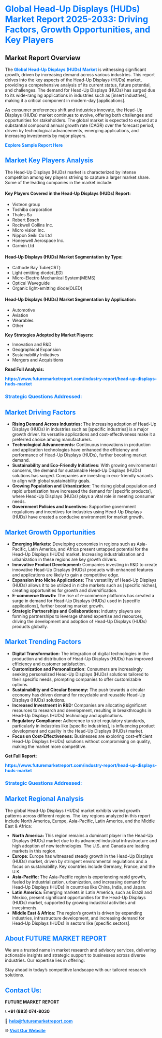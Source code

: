 <h1 style="color: #007BFF;">Global Head-Up Displays (HUDs) Market Report 2025-2033: Driving Factors, Growth Opportunities, and Key Players</h1>

<section id="overview">
<h2>Market Report Overview</h2>
<p>The <a href="https://www.futuremarketreport.com/industry-report/head-up-displays-huds-market" style="color: #007BFF; text-decoration: none;"><strong>Global Head-Up Displays (HUDs) Market</strong></a> is witnessing significant growth, driven by increasing demand across various industries. This report delves into the key aspects of the Head-Up Displays (HUDs) market, providing a comprehensive analysis of its current status, future potential, and challenges. The demand for Head-Up Displays (HUDs) has surged due to its wide-ranging applications in industries such as [insert industries], making it a critical component in modern-day [applications].</p>
<p>As consumer preferences shift and industries innovate, the Head-Up Displays (HUDs) market continues to evolve, offering both challenges and opportunities for stakeholders. The global market is expected to expand at a substantial compound annual growth rate (CAGR) over the forecast period, driven by technological advancements, emerging applications, and increasing investments by major players.</p>
</section>

<section id="overview">
<p><a href="https://www.futuremarketreport.com/request-sample/reportId=115206" style="color: #007BFF; text-decoration: none;"><strong>Explore Sample Report Here</strong></a></p>
</section>

<section id="key-players">
<h2 style="color: #007BFF;">Market Key Players Analysis</h2>
<p>The Head-Up Displays (HUDs) market is characterized by intense competition among key players striving to capture a larger market share. Some of the leading companies in the market include:</p>
<h4>Key Players Covered in the Head-Up Displays (HUDs) Report:</h4>
<ul><li>Visteon group</li><li>Toshiba corporation</li><li>Thales Sa</li><li>Robert Bosch</li><li>Rockwell Collins Inc.</li><li>Micro vision Inc.</li><li>Nippon Seiki Co Ltd</li><li>Honeywell Aerospace Inc.</li><li>Garmin Ltd</li></ul>
<h4>Head-Up Displays (HUDs) Market Segmentation by Type:</h4>
<ul><li>Cathode Ray Tube(CRT)</li><li>Light emitting diode(LED)</li><li>Micro-Electro Mechanical System(MEMS)</li><li>Optical Waveguide</li><li>Organic light-emitting diode(OLED)</li></ul>

<h4>Head-Up Displays (HUDs) Market Segmentation by Application:</h4>
<ul><li>Automotive</li><li>Aviation</li><li>Wearables</li><li>Other</li></ul>
<p><strong>Key Strategies Adopted by Market Players:</strong></p>
<ul>
<li>Innovation and R&D</li>
<li>Geographical Expansion</li>
<li>Sustainability Initiatives</li>
<li>Mergers and Acquisitions</li>
</ul>
</section>

<section>
<p><strong>Read Full Analysis: </strong></p><a href="https://www.futuremarketreport.com/industry-report/head-up-displays-huds-market" style="color: #007BFF; text-decoration: none;"><strong>https://www.futuremarketreport.com/industry-report/head-up-displays-huds-market</strong></a>
<h3 style="color: #007BFF;">Strategic Questions Addressed:</h3>
</section>

<section id="driving-factors">
<h2 style="color: #007BFF;">Market Driving Factors</h2>
<ul>
<li><strong>Rising Demand Across Industries:</strong> The increasing adoption of Head-Up Displays (HUDs) in industries such as [specific industries] is a major growth driver. Its versatile applications and cost-effectiveness make it a preferred choice among manufacturers.</li>
<li><strong>Technological Advancements:</strong> Continuous innovations in production and application technologies have enhanced the efficiency and performance of Head-Up Displays (HUDs), further boosting market demand.</li>
<li><strong>Sustainability and Eco-Friendly Initiatives:</strong> With growing environmental concerns, the demand for sustainable Head-Up Displays (HUDs) solutions has surged. Companies are investing in eco-friendly variants to align with global sustainability goals.</li>
<li><strong>Growing Population and Urbanization:</strong> The rising global population and rapid urbanization have increased the demand for [specific products], where Head-Up Displays (HUDs) plays a vital role in meeting consumer needs.</li>
<li><strong>Government Policies and Incentives:</strong> Supportive government regulations and incentives for industries using Head-Up Displays (HUDs) have created a conducive environment for market growth.</li>
</ul>
</section>

<section id="growth-opportunities">
<h2 style="color: #007BFF;">Market Growth Opportunities</h2>
<ul>
<li><strong>Emerging Markets:</strong> Developing economies in regions such as Asia-Pacific, Latin America, and Africa present untapped potential for the Head-Up Displays (HUDs) market. Increasing industrialization and urbanization in these regions are key growth drivers.</li>
<li><strong>Innovative Product Development:</strong> Companies investing in R&D to create innovative Head-Up Displays (HUDs) products with enhanced features and applications are likely to gain a competitive edge.</li>
<li><strong>Expansion into Niche Applications:</strong> The versatility of Head-Up Displays (HUDs) allows it to be utilized in niche markets such as [specific niches], creating opportunities for growth and diversification.</li>
<li><strong>E-commerce Growth:</strong> The rise of e-commerce platforms has created a surge in demand for Head-Up Displays (HUDs) used in [specific applications], further boosting market growth.</li>
<li><strong>Strategic Partnerships and Collaborations:</strong> Industry players are forming partnerships to leverage shared expertise and resources, driving the development and adoption of Head-Up Displays (HUDs) products globally.</li>
</ul>
</section>

<section id="trending-factors">
<h2 style="color: #007BFF;">Market Trending Factors</h2>
<ul>
<li><strong>Digital Transformation:</strong> The integration of digital technologies in the production and distribution of Head-Up Displays (HUDs) has improved efficiency and customer satisfaction.</li>
<li><strong>Customization and Personalization:</strong> Consumers are increasingly seeking personalized Head-Up Displays (HUDs) solutions tailored to their specific needs, prompting companies to offer customizable options.</li>
<li><strong>Sustainability and Circular Economy:</strong> The push towards a circular economy has driven demand for recyclable and reusable Head-Up Displays (HUDs) solutions.</li>
<li><strong>Increased Investment in R&D:</strong> Companies are allocating significant resources to research and development, resulting in breakthroughs in Head-Up Displays (HUDs) technology and applications.</li>
<li><strong>Regulatory Compliance:</strong> Adherence to strict regulatory standards, particularly in industries like [specific industries], is influencing product development and quality in the Head-Up Displays (HUDs) market.</li>
<li><strong>Focus on Cost-Effectiveness:</strong> Businesses are exploring cost-efficient Head-Up Displays (HUDs) solutions without compromising on quality, making the market more competitive.</li>
</ul>
</section>

<section>
<p><strong>Get Full Report: </strong></p><a href="https://www.futuremarketreport.com/industry-report/head-up-displays-huds-market" style="color: #007BFF; text-decoration: none;"><strong>https://www.futuremarketreport.com/industry-report/head-up-displays-huds-market</strong></a>
<h3 style="color: #007BFF;">Strategic Questions Addressed:</h3>
</section>


<section id="regional-analysis">
<h2 style="color: #007BFF;">Market Regional Analysis</h2>
<p>The global Head-Up Displays (HUDs) market exhibits varied growth patterns across different regions. The key regions analyzed in this report include North America, Europe, Asia-Pacific, Latin America, and the Middle East & Africa:</p>
<ul>
<li><strong>North America:</strong> This region remains a dominant player in the Head-Up Displays (HUDs) market due to its advanced industrial infrastructure and high adoption of new technologies. The U.S. and Canada are leading markets in this region.</li>
<li><strong>Europe:</strong> Europe has witnessed steady growth in the Head-Up Displays (HUDs) market, driven by stringent environmental regulations and a focus on sustainability. Key countries include Germany, France, and the U.K.</li>
<li><strong>Asia-Pacific:</strong> The Asia-Pacific region is experiencing rapid growth, fueled by industrialization, urbanization, and increasing demand for Head-Up Displays (HUDs) in countries like China, India, and Japan.</li>
<li><strong>Latin America:</strong> Emerging markets in Latin America, such as Brazil and Mexico, present significant opportunities for the Head-Up Displays (HUDs) market, supported by growing industrial activities and investments.</li>
<li><strong>Middle East & Africa:</strong> The region’s growth is driven by expanding industries, infrastructure development, and increasing demand for Head-Up Displays (HUDs) in sectors like [specific sectors].</li>
</ul>
</section>

<footer>
<h2 style="color: #007BFF;">About FUTURE MARKET REPORT</h2>
<p>We are a trusted name in market research and advisory services, delivering actionable insights and strategic support to businesses across diverse industries. Our expertise lies in offering:</p>

<p>Stay ahead in today’s competitive landscape with our tailored research solutions.</p>

<h2 style="color: #007BFF;">Contact Us:</h2>
<p><strong>FUTURE MARKET REPORT</strong></p>
<p>📞 <strong>+91 (883) 074-8030</strong></p>
<p>📧 <strong><a href="mailto:help@futuremarketreport.com" style="color: #007BFF;">help@futuremarketreport.com</a></strong></p>
<p>🌐 <strong><a href="https://www.futuremarketreport.com/" style="color: #007BFF;">Visit Our Website</a></strong></p>
</footer>